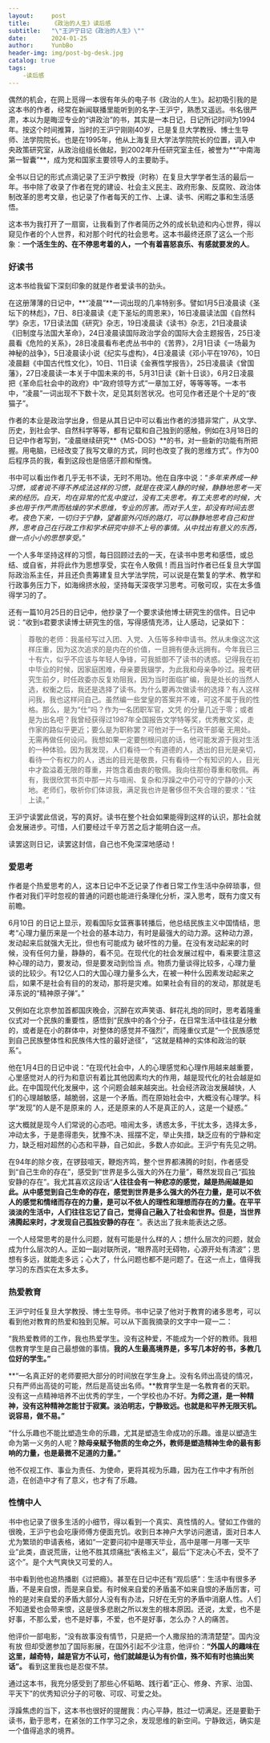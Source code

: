 ```yaml
---
layout:     post
title:      《政治的人生》读后感
subtitle:   "\"王沪宁日记《政治的人生》\""
date:       2024-01-25
author:     YunbBo
header-img: img/post-bg-desk.jpg
catalog: true
tags:
    -读后感
---
```



偶然的机会，在网上觅得一本很有年头的电子书《政治的人生》。起初吸引我的是这本书的作者，经常在新闻联播里能听到的名字-王沪宁，熟悉又遥远。书名很严肃，本以为是晦涩专业的“讲政治”的书，其实是一本日记，日记所记时间为1994年。按这个时间推算，当时的王沪宁刚刚40岁，已是复旦大学教授、博士生导师、法学院院长。也是在1995年，他从上海复旦大学法学院院长的位置，调入中央政策研究室，从政治组组长做起，到2002年升任研究室主任，被誉为**“中南海第一智囊”**，成为党和国家主要领导人的主要助手。

全书以日记的形式点滴记录了王沪宁教授（时称）在复旦大学学者生活的最后一年。书中除了收录了作者在党的建设、社会主义民主、政府形象、反腐败、政治体制改革的思考文章，也记录了作者每天的工作、上课、读书、闲暇之事和生活感悟。

这本书为我打开了一扇窗，让我看到了作者简历之外的成长轨迹和内心世界，得以窥见作者的个人世界，和对那个时代的社会思考。这本书最终还原了这么一个形象：**一个活生生的、在不停思考着的人，一个有着喜怒哀乐、有感就要发的人**。

### 好读书

这本书给我留下深刻印象的就是作者爱读书的劲头。

在这册薄薄的日记中，**“凌晨”**一词出现的几率特别多。譬如1月5日凌晨读《圣坛下的林彪》，7日、8日凌晨读《走下圣坛的周恩来》，16日凌晨读法国《自然科学》杂志，17日读法国《研究》杂志，19日凌晨读《读书》杂志，21日凌晨读《旧制度与法国大革命》，24日凌晨读国际政治学会的国际大会主题报告，25日凌晨看《危险的关系》，28日凌晨看布老虎丛书中的《苦界》，2月1日读《一场最为神秘的战争》，5日凌晨读小说《纪实与虚构》，4日凌晨读《邓小平在1976》，10日凌晨翻《中国古代性文化》，10日、11日读《金赛性学报告》，25日凌晨读《曾国藩》，27日凌晨读一本关于中国未来的书，5月31日读《新十日谈》，6月2日凌晨把《革命后社会中的政府》中“政府领导方式”一章加工好，等等等等。一本书中，“凌晨”一词出现不下数十次，足见其刻苦状况。也可见作者还是个十足的“夜猫子”。

作者的本业是政治学出身，但是从其日记中可以看出作者的涉猎非常广，从文学、历史，到社会学、自然科学等等，都有记载和自己独到的感触，例如在3月18日的日记中作者写到，“凌晨继续研究**《MS-DOS》**的书，对一些新的功能有所把握。用电脑，已经改变了我写文章的方式，同时也改变了我的思维方式”。作为00后程序员的我，看到这段也是倍感汗颜和惭愧。

书中可以看出作者几乎无书不读，无时不用功。他在自序中说：“*多年来养成一种习惯，或者说不得不养成法这样的习惯，就是在夜深人静的时候，静静地思考一天来的经历。白天，均在异常的忙乱中度过，没有工夫思考。有工夫思考的时候，大多也用于作严肃而枯燥的学术思维，专业的厉害。而对于人生，却没有时间去思考。夜色下来，一切归于宁静，望着窗外闪烁的路灯，可以静静地思考自己和世界，思考自己在行政工作和学术研究中排不上号的事情。从中找出有意义的东西，做一点小小的思想享受。*”

一个人多年坚持这样的习惯，每日回顾过去的一天，在读书中思考和感悟，或总结、或自省，并将此作为思想享受，实在令人敬佩！而且当时作者已任复旦大学国际政治系主任，并且还负责筹建复旦大学法学院，可以说是在繁复的学术、教学和行政事务压力下，如海绵挤水般，坚持每天深夜学习思考。可敬可叹，实在太多值得学习的了。

还有一篇10月25日的日记中，他抄录了一个要求读他博士研究生的信件。日记中说：“收到s君要求读博士研究生的信，写得感情充沛，让人感动，记录如下：

> 尊敬的老师：我虽经写过入团、入党、入伍等多种申请书。然从未像这次这样庄重，因为这次追求的是内在的价值，一旦拥有便永远拥有。今年我已三十有六，似乎不应该与年轻人争锋，可我抵御不了读书的诱惑。记得我在初中毕业的时候，因家庭困难，母亲要我辍学，为此我和母亲争吵过。报考研究生前夕，时任政委亦反复劝阻我，因为当时面临扩编，我是处长的当然人选，权衡之后，我还是选择了读书。为什么要再次做读书的选择？有人这样问我，我也这样问自己。虽然编一些堂皇的答案并不难，可这不属于我的性格。那么，是为“仕”吗？作为一名团职军官，文凭 的分量几近于零；或者是为出名吧？我曾经获得过1987年全国报告文学特等奖，优秀散文奖，走作家的路似乎更近；要么是为职称罢？可他对于一名行政干部毫 无用处。无需再做任何设问。我想如果一定要刨根问底的话，他可能发源于我对生活的一种体验。因为我发现，人们看待一个有道德的人，透出的目光是亲切，看待一个有权力的人，透出的目光是敬畏，只有看待一个有知识的人，目光中才盈溢着无限的尊重，并饱含着由衷的敬佩。我向往那份尊重和敬佩。再有，我很欣赏书页中那一片与喧闹、复杂和浮躁之中仍可守的宁静的小天地。老师们，敬祈你们体谅我，满足我也许是奢侈但不失合理的要求：“往上读。”

王沪宁读罢此信说，写的真好。读书在整个社会如果能得到这样的认识，那社会就会发展进步。可惜，人们要经过千辛万苦之后才能明白这一点。

读罢这则日记，读罢这封信，自己也不免深深地感动！

### 爱思考

作者是个热爱思考的人，这本日记中不乏记录了作者日常工作生活中杂碎琐事，但作者对我们平时忽视的普通的问题也能进行条理化分析，深入思考，既有力度又有前瞻。

6月10日 的日记上显示，观看国际女篮赛事转播后，他总结民族主义中国情结，思考“心理力量历来是一个社会的基本动力，有时是最强大的动力源。这种动力源，发动起来后就强大无比，但也有可能成为 破坏性的力量。在没有发动起来的时候，没有任何力量，静静的，看不见。在现代化的社会发展过程中，看来要注意这种心理的动力，要发动，但是要发动到恰当 点。物质力量谈得比较多，心理力量谈的比较少。有12亿人口的大国心理力量多么大，在被一种什么因素发动起来之后，如果不是社会有目的的发动，那将是灾难。如果社会有目的的发动，那就是毛泽东说的“精神原子弹”。”

又例如在北京参加首都国庆晚会，沉醉在欢声笑语、鲜花礼炮的同时，思考着隆重仪式对一个民族的重要性，感悟到“民族中的各个分子，在日常生活中往往是分散的，或者是在小的群体中，对整体的感觉并不强烈”，而隆重仪式是“一个民族感觉到自己民族整体性和民族伟大性的最好途径”，“这就是精神的实体和政治的联系”。

他在1月4日的日记中说：“在现代社会中，人的心理感觉和心理作用越来越重要，心里感觉对人的行为和意识有着比其他因素均大的作用，越是现代化的社会越是如此。在中国现代化发展中，这 个问题会越来越突出。社会经济政治发展越快，人们的心理越敏感，越脆弱，这是一个矛盾。而在原始社会中，大概没有心理学。科学“发现”的人是不是原来的 人，还是原来的人不是真正的人，这是一个疑惑。”

这大概就是现今人们常说的心态吧。喧闹太多，诱惑太多，干扰太多，选择太多，冲动太多，于是患得患失，犹豫不决、摇摆不定，举止失措，缺乏应有的宁静和定力，缺乏相对超然的心态和平静，自己如此，多数人亦如此。王沪宁有先见之明。

在94年的除夕夜，在锣鼓喧天，鞭炮齐鸣，整个世界都沸腾的时刻，作者感受到“自己生命的存在”，感受到“世界是多么强大的外在力量”，蓦然发现自己“孤独安静的存在”。我尤其喜欢这段话“**人往往会有一种悲凉的感觉，越是热闹越是如此。从中感觉到自己生命的存在，感觉到世界是多么强大的外在力量，是可以不依人的感觉和情绪而存在的力量，是可以不依人的理性和理想而存在的力量。在平平淡淡的生活中，人们往往忘记了自己，觉得自己融入了社会和世界。但是，当世界沸腾起来时，才发现自己孤独安静的存在** ”。表达出了我未能表达之感。

一个人经常思考的是什么问题，就有可能是什么样的人；想什么层次的问题，就会成为什么层次的人。正如一副对联所说，“眼界高时无碍物，心源开处有清波”；思想有多远，就能走多远；心大了，什么问题也都不是问题了。在这一点上，值得我学习的东西实在太多太多。

### 热爱教育

王沪宁时任复旦大学教授、博士生导师。书中记录了他对于教育的诸多思考，可以看到他对教育的热爱和独到见解。可以从下面我摘录的文字中一窥一二：

“我热爱教师的工作，我也热爱学生。没有这种爱，不能成为一个好的教师。我相信教育学生是自己最想做的事情。**我的人生最高境界是，多写几本好的书，多教几位好的学生。”**

**“一名真正好的老师要把大部分的时间放在学生身上。没有名师出高徒的情况，只有严师出高徒的可能，然后是高徒出名师。**教育学生是一名教育者的天职。没有这一点精神培养不出优秀的学生，一个学校也办不好。**为师之道，是一种精神，没有这种精神怎能甘于寂寞。淡泊明志，宁静致远。也就是和平养无限天机。说容易，做不易。”**

“什么乐趣也不能比塑造生命的乐趣，尤其是塑造生命成功的乐趣。谁是以塑造生命为第一义务的人呢？**除母亲赋予物质的生命之外，教师是塑造精神生命的最有影响的力量，也是最微不足道的力量。”**

他不仅视工作、事业为责任、为使命，更将其视为乐趣，因为在工作中才有所创造，在创造中才有了意义，也才有了乐趣。

### 性情中人

书中也记录了很多生活的小细节，得以看到一个真实、真性情的人。譬如工作做的很晚，王沪宁也会吃康师傅方便面充饥。收到日本神户大学访问邀请，面对日本人尤为繁琐的申请表格，诸如“一定要问初中是哪天毕业，高中是哪一月哪一天毕业”此类，直说荒唐，让他不胜其烦痛批“表格主义”，最后“下定决心不去，受不了这个”。是个大气爽快又可爱的人。

书中看到他也追热播剧《过把瘾》。甚至在日记中还有“观后感”：生活中有很多矛盾，不是来自恨，而是来自爱。有时候来自爱的矛盾虽不如来自恨的矛盾厉害，可怜的是对来自爱的矛盾大部分人没有有办法，只好在无穷的矛盾中消磨人性。人们不知道爱也会带来恨，这是很多悲剧之所以发生的根本原因。还说，太爱，也不是好事，不那么爱，也不是好事，不爱，也不是好事，怎么办？人的痛苦。

他评价一部电影，“没有故事没有情节，只是把一个人撒尿拍的清清楚楚”。国内没有放 但却受邀参加了国际影展，在国外引起不少注意，他评价：**“外国人的趣味在这里，越奇特，越是官方不认可，他们就越是认为有价值，殊不知有时也搞出笑话”。** 看到这里我也是忍俊不禁。

通过这本书，我充分感受到了那些心怀韬略、践行着“正心、修身、齐家、治国、平天下”的优秀知识分子的可敬、可叹、可爱之处。

浮躁焦虑的当下，这本书也很好的提醒我：内心平静，胜过一切满足。还是要勤于读书，勤于思考，在紧张的工作学习之余，发现思维的新空间。宁静致远，确实是一个值得追求的境界。